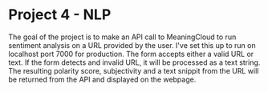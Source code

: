 # Project 4 - NLP

The goal of the project is to make an API call to MeaningCloud to run sentiment analysis on a URL provided by the user.  I've set this up to run on localhost port 7000 for production.  The form accepts either a valid URL or text.  If the form detects and invalid URL, it will be processed as a text string.  The resulting polarity score, subjectivity and a text snippit from the URL will be returned from the API and displayed on the webpage.


